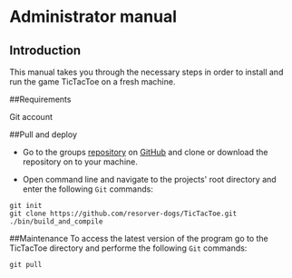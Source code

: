 # Administrator manual

## Introduction
This manual takes you through the necessary steps in order to install and run 
the game TicTacToe on a fresh machine.

##Requirements

Git account

##Pull and deploy
 - Go to the groups [repository](https://github.com/resorver-dogs/TicTacToe/) on [GitHub](https://github.com/) and clone or download the repository on to your machine.

 - Open command line and navigate to the projects' root directory and enter the following `Git` commands:

 ```
 git init
 git clone https://github.com/resorver-dogs/TicTacToe.git
 ./bin/build_and_compile
 ```
##Maintenance
To access the latest version of the program go to the TicTacToe directory and performe the following `Git` commands:
```
git pull
```